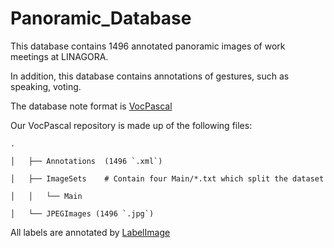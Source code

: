 # Panoramic_Database

This database contains 1496 annotated panoramic images of work meetings at LINAGORA.

In addition, this database contains annotations of gestures, such as speaking, voting.

The database note format is [VocPascal](https://medium.com/towards-artificial-intelligence/understanding-coco-and-pascal-voc-annotations-for-object-detection-bb8ffbbb36e3)

Our VocPascal repository is made up of the following files:

```
.

│   ├── Annotations  (1496 `.xml`)

│   ├── ImageSets    # Contain four Main/*.txt which split the dataset

│   │   └── Main    

│   └── JPEGImages (1496 `.jpg`)

```

All labels are annotated by [LabelImage](https://github.com/tzutalin/labelImg)
